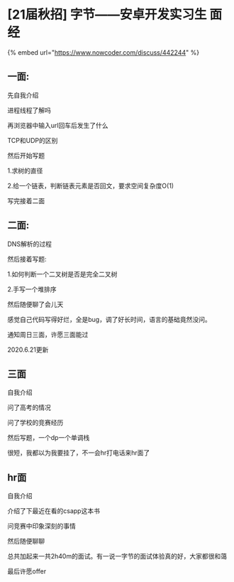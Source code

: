 # \[21届秋招] 字节——安卓开发实习生 面经

{% embed url="https://www.nowcoder.com/discuss/442244" %}

## 一面:

先自我介绍

进程线程了解吗

再浏览器中输入url回车后发生了什么

TCP和UDP的区别

然后开始写题

1.求树的直径

2.给一个链表，判断链表元素是否回文，要求空间复杂度O(1)

写完接着二面

## 二面:

DNS解析的过程

然后接着写题:

1.如何判断一个二叉树是否是完全二叉树

2.手写一个堆排序

然后随便聊了会儿天



感觉自己代码写得好烂，全是bug，调了好长时间，语言的基础竟然没问。

通知周日三面，许愿三面能过

2020.6.21更新

## 三面

自我介绍

问了高考的情况

问了学校的竞赛经历

然后写题，一个dp一个单调栈

很短，我都以为我要挂了，不一会hr打电话来hr面了



## hr面

自我介绍

介绍了下最近在看的csapp这本书

问竞赛中印象深刻的事情

然后随便聊聊



总共加起来一共2h40m的面试。有一说一字节的面试体验真的好，大家都很和蔼



最后许愿offer
